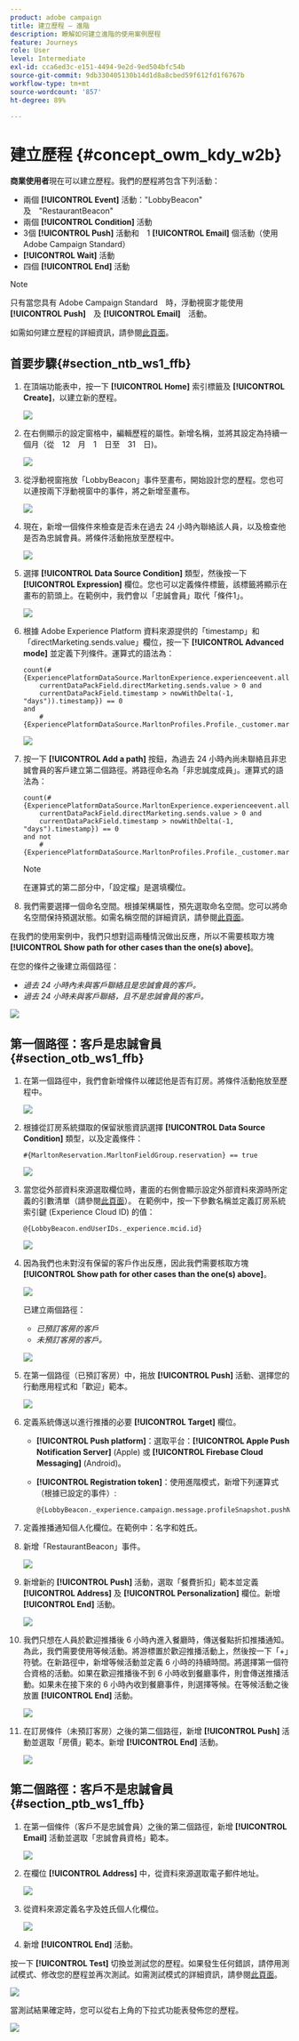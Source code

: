 ```yaml
---
product: adobe campaign
title: 建立歷程 — 進階
description: 瞭解如何建立進階的使用案例歷程
feature: Journeys
role: User
level: Intermediate
exl-id: cca6ed3c-e151-4494-9e2d-9ed504bfc54b
source-git-commit: 9db330405130b14d1d8a8cbed59f612fd1f6767b
workflow-type: tm+mt
source-wordcount: '857'
ht-degree: 89%

---
```


# 建立歷程 {#concept_owm_kdy_w2b}

**商業使用者**&#x200B;現在可以建立歷程。我們的歷程將包含下列活動：

* 兩個 **[!UICONTROL Event]** 活動：&quot;LobbyBeacon&quot;　及　&quot;RestaurantBeacon&quot;
* 兩個 **[!UICONTROL Condition]** 活動
* 3個 **[!UICONTROL Push]** 活動和　1 **[!UICONTROL Email]** 個活動（使用　Adobe Campaign Standard）
* **[!UICONTROL Wait]** 活動
* 四個 **[!UICONTROL End]** 活動

>[!NOTE]
>
>只有當您具有 Adobe Campaign Standard　時，浮動視窗才能使用　**[!UICONTROL Push]**　及 **[!UICONTROL Email]**　活動。

如需如何建立歷程的詳細資訊，請參閱[此頁面](../building-journeys/journey.md)。

## 首要步驟{#section_ntb_ws1_ffb}

1. 在頂端功能表中，按一下 **[!UICONTROL Home]** 索引標籤及 **[!UICONTROL Create]**，以建立新的歷程。

   ![](../assets/journey31.png)

1. 在右側顯示的設定窗格中，編輯歷程的屬性。新增名稱，並將其設定為持續一個月（從　12　月　1　日至　31　日)。

   ![](../assets/journeyuc2_12.png)

1. 從浮動視窗拖放「LobbyBeacon」事件至畫布，開始設計您的歷程。您也可以連按兩下浮動視窗中的事件，將之新增至畫布。

   ![](../assets/journeyuc2_13.png)

1. 現在，新增一個條件來檢查是否未在過去 24 小時內聯絡該人員，以及檢查他是否為忠誠會員。將條件活動拖放至歷程中。

   ![](../assets/journeyuc2_14.png)

1. 選擇 **[!UICONTROL Data Source Condition]** 類型，然後按一下 **[!UICONTROL Expression]** 欄位。您也可以定義條件標籤，該標籤將顯示在畫布的箭頭上。在範例中，我們會以「忠誠會員」取代「條件1」。

   ![](../assets/journeyuc2_15.png)

1. 根據 Adobe Experience Platform 資料來源提供的「timestamp」和「directMarketing.sends.value」欄位，按一下 **[!UICONTROL Advanced mode]** 並定義下列條件。運算式的語法為：

   ```
   count(#{ExperiencePlatformDataSource.MarltonExperience.experienceevent.all(
       currentDataPackField.directMarketing.sends.value > 0 and
       currentDataPackField.timestamp > nowWithDelta(-1, "days")).timestamp}) == 0
   and
       #{ExperiencePlatformDataSource.MarltonProfiles.Profile._customer.marlton.loyaltyMember}
   ```

   ![](../assets/journeyuc2_30.png)

1. 按一下 **[!UICONTROL Add a path]** 按鈕，為過去 24 小時內尚未聯絡且非忠誠會員的客戶建立第二個路徑。將路徑命名為「非忠誠度成員」。運算式的語法為：

   ```
   count(#{ExperiencePlatformDataSource.MarltonExperience.experienceevent.all(
       currentDataPackField.directMarketing.sends.value > 0 and
       currentDataPackField.timestamp > nowWithDelta(-1, "days").timestamp}) == 0
   and not
       #{ExperiencePlatformDataSource.MarltonProfiles.Profile._customer.marlton.loyaltyMember}
   ```

   >[!NOTE]
   >
   >在運算式的第二部分中，「設定檔」是選填欄位。

1. 我們需要選擇一個命名空間。根據架構屬性，預先選取命名空間。您可以將命名空間保持預選狀態。如需名稱空間的詳細資訊，請參閱[此頁面](../event/selecting-the-namespace.md)。

在我們的使用案例中，我們只想對這兩種情況做出反應，所以不需要核取方塊 **[!UICONTROL Show path for other cases than the one(s) above]**。

在您的條件之後建立兩個路徑：

* _過去 24 小時內未與客戶聯絡且是忠誠會員的客戶。_
* _過去 24 小時未與客戶聯絡，且不是忠誠會員的客戶。_

![](../assets/journeyuc2_16.png)

## 第一個路徑：客戶是忠誠會員 {#section_otb_ws1_ffb}

1. 在第一個路徑中，我們會新增條件以確認他是否有訂房。將條件活動拖放至歷程中。

   ![](../assets/journeyuc2_17.png)

1. 根據從訂房系統擷取的保留狀態資訊選擇 **[!UICONTROL Data Source Condition]** 類型，以及定義條件：

   ```
   #{MarltonReservation.MarltonFieldGroup.reservation} == true
   ```

   ![](../assets/journeyuc2_18.png)

1. 當您從外部資料來源選取欄位時，畫面的右側會顯示設定外部資料來源時所定義的引數清單（請參閱[此頁面](../usecase/configuring-the-data-sources.md)）。 在範例中，按一下參數名稱並定義訂房系統索引鍵 (Experience Cloud ID) 的值：

   ```
   @{LobbyBeacon.endUserIDs._experience.mcid.id}
   ```

   ![](../assets/journeyuc2_19.png)

1. 因為我們也未對沒有保留的客戶作出反應，因此我們需要核取方塊 **[!UICONTROL Show path for other cases than the one(s) above]**。

   ![](../assets/journeyuc2_20.png)

   已建立兩個路徑：

   * _已預訂客房的客戶_
   * _未預訂客房的客戶。_

   ![](../assets/journeyuc2_21.png)

1. 在第一個路徑（已預訂客房）中，拖放 **[!UICONTROL Push]** 活動、選擇您的行動應用程式和「歡迎」範本。

   ![](../assets/journeyuc2_22.png)

1. 定義系統傳送以進行推播的必要 **[!UICONTROL Target]** 欄位。

   * **[!UICONTROL Push platform]**：選取平台：**[!UICONTROL Apple Push Notification Server]** (Apple) 或 **[!UICONTROL Firebase Cloud Messaging]** (Android)。
   * **[!UICONTROL Registration token]**：使用進階模式，新增下列運算式（根據已設定的事件）:

     ```
     @{LobbyBeacon._experience.campaign.message.profileSnapshot.pushNotificationTokens.first().token}
     ```

1. 定義推播通知個人化欄位。在範例中：名字和姓氏。

1. 新增「RestaurantBeacon」事件。

   ![](../assets/journeyuc2_23.png)

1. 新增新的 **[!UICONTROL Push]** 活動，選取「餐費折扣」範本並定義 **[!UICONTROL Address]** 及 **[!UICONTROL Personalization]** 欄位。新增 **[!UICONTROL End]** 活動。

   ![](../assets/journeyuc2_24.png)

1. 我們只想在人員於歡迎推播後 6 小時內進入餐廳時，傳送餐點折扣推播通知。為此，我們需要使用等候活動。將游標置於歡迎推播活動上，然後按一下「+」符號。在新路徑中，新增等候活動並定義 6 小時的持續時間。將選擇第一個符合資格的活動。如果在歡迎推播後不到 6 小時收到餐廳事件，則會傳送推播活動。如果未在接下來的 6 小時內收到餐廳事件，則選擇等候。在等候活動之後放置 **[!UICONTROL End]** 活動。

   ![](../assets/journeyuc2_31.png)

1. 在訂房條件（未預訂客房）之後的第二個路徑，新增 **[!UICONTROL Push]** 活動並選取「房價」範本。新增 **[!UICONTROL End]** 活動。

   ![](../assets/journeyuc2_25.png)

## 第二個路徑：客戶不是忠誠會員{#section_ptb_ws1_ffb}

1. 在第一個條件（客戶不是忠誠會員）之後的第二個路徑，新增 **[!UICONTROL Email]** 活動並選取「忠誠會員資格」範本。

   ![](../assets/journeyuc2_26.png)

1. 在欄位 **[!UICONTROL Address]** 中，從資料來源選取電子郵件地址。

   ![](../assets/journeyuc2_27.png)

1. 從資料來源定義名字及姓氏個人化欄位。

   ![](../assets/journeyuc2_28.png)

1. 新增 **[!UICONTROL End]** 活動。

按一下 **[!UICONTROL Test]** 切換並測試您的歷程。如果發生任何錯誤，請停用測試模式、修改您的歷程並再次測試。如需測試模式的詳細資訊，請參閱[此頁面](../building-journeys/testing-the-journey.md)。

![](../assets/journeyuc2_32bis.png)

當測試結果確定時，您可以從右上角的下拉式功能表發佈您的歷程。

![](../assets/journeyuc2_32.png)
